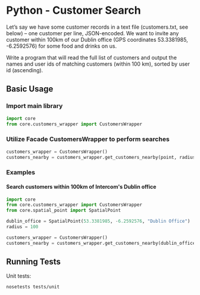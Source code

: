 # Python - Customer Search 

Let’s say we have some customer records in a text file (customers.txt, see below) – one customer per line, 
JSON-encoded. We want to invite any customer within 100km of our Dublin office (GPS coordinates 53.3381985, -6.2592576) 
for some food and drinks on us.

Write a program that will read the full list of customers and output the names and user ids of matching customers 
(within 100 km), sorted by user id (ascending).


## Basic Usage

### Import main library

```python
import core
from core.customers_wrapper import CustomersWrapper
```


### Utilize Facade CustomersWrapper to perform searches

```python
customers_wrapper = CustomersWrapper()
customers_nearby = customers_wrapper.get_customers_nearby(point, radius)
```

### Examples


#### Search customers within 100km of Intercom's Dublin office

``` python
import core
from core.customers_wrapper import CustomersWrapper
from core.spatial_point import SpatialPoint

dublin_office = SpatialPoint(53.3381985, -6.2592576, "Dublin Office")
radius = 100

customers_wrapper = CustomersWrapper()
customers_nearby = customers_wrapper.get_customers_nearby(dublin_office, radius)
```


## Running Tests

Unit tests:

```bash
nosetests tests/unit
```
